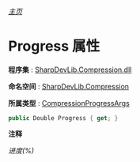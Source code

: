 ###### [主页](./Index.md "主页")

# Progress 属性

**程序集** : [SharpDevLib.Compression.dll](./SharpDevLib.Compression.assembly.md "SharpDevLib.Compression.dll")

**命名空间** : [SharpDevLib.Compression](./SharpDevLib.Compression.namespace.md "SharpDevLib.Compression")

**所属类型** : [CompressionProgressArgs](./SharpDevLib.Compression.CompressionProgressArgs.md "CompressionProgressArgs")

``` csharp
public Double Progress { get; }
```

**注释**

*进度(%)*



